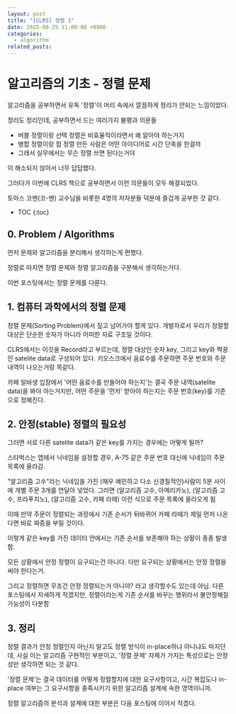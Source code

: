 ```yaml
---
layout: post
title: "[CLRS] 정렬 1"
date: 2025-08-25 11:00:00 +0900
categories:
  - algorithm
related_posts:
---
```


# 알고리즘의 기초 - 정렬 문제

<!-- 부제목이 있다면 작성 -->

알고리즘을 공부하면서 유독 '정렬'이 머리 속에서 깔끔하게 정리가 안되는 느낌이었다.

정리도 정리인데, 공부하면서 드는 여러가지 불평과 의문들

- 버블 정렬이랑 선택 정렬은 비효율적이라면서 왜 알아야 하는거지
- 병합 정렬이랑 힙 정렬 만든 사람은 어떤 아이디어로 시간 단축을 한걸까
- 그래서 실무에서는 무슨 정렬 쓰면 된다는거야

이 해소되지 않아서 너무 답답했다.

그러다가 이번에 CLRS 책으로 공부하면서 이런 의문들이 모두 해결되었다.

토마스 코멘(코-멘) 교수님을 비롯한 4명의 저자분들 덕분에 즐겁게 공부한 것 같다.

<!-- prettier-ignore-start -->

- TOC
{:toc}
<!-- prettier-ignore-end -->

## 0. Problem / Algorithms

먼저 문제와 알고리즘을 분리해서 생각하는게 편했다.

정렬로 따지면 정렬 문제와 정렬 알고리즘을 구분해서 생각하는거다.

이번 포스팅에서는 정렬 문제를 다룬다.

## 1. 컴퓨터 과학에서의 정렬 문제

정렬 문제(Sorting Problem)에서 짚고 넘어가야 할게 있다.
개발자로서 우리가 정렬할 대상은 단순한 숫자가 아니라 어떠한 자료 구조일 것이다.

CLRS에서는 이것을 Record라고 부르는데, 정렬 대상인 숫자 key, 그리고 key와 짝꿍인 satelite data로 구성되어 있다.
키오스크에서 음료수를 주문하면 주문 번호와 주문 내역이 나오는거랑 똑같다.

카페 알바생 입장에서 '어떤 음료수를 만들어야 하는지'는 결국 주문 내역(satelite data)을 봐야 아는거지만,
어떤 주문을 '먼저' 받아야 하는지는 주문 번호(key)를 기준으로 정해진다.

## 2. 안정(stable) 정렬의 필요성

그러면 서로 다른 satelite data가 같은 key를 가지는 경우에는 어떻게 될까?

스타벅스는 앱에서 닉네임을 설정할 경우, A-75 같은 주문 번호 대신에 닉네임이 주문 목록에 올라감.

"알고리즘 고수"라는 닉네임을 가진 (매우 예민하고 다소 신경질적인)사람이 5분 사이에 개별 주문 3개를 연달아 넣었다.
그러면
(알고리즘 고수, 아메리카노), (알고리즘 고수, 프라푸치노), (알고리즘 고수, 카페 라떼) 이런 식으로 주문 목록에 올라오게 됨

이때 만약 주문이 정렬되는 과정에서 기존 순서가 뒤바뀌어
카페 라떼가 제일 먼저 나온다면 바로 짜증을 부릴 것이다.

이렇게 같은 key를 가진 데이터 안에서는 기존 순서를 보존해야 하는 상황이 종종 발생함.

모든 상황에서 안정 정렬이 요구되는건 아니다. 다만 요구되는 상황에서는 안정 정렬을 써야 한다는거.

그리고 정렬하면 무조건 안정 정렬되는거 아니야? 라고 생각할수도 있는데 아님. 다른 포스팅에서 자세하게 적겠지만, 정렬이라는게 기존 순서를 바꾸는 행위라서 불안정해질 가능성이 다분함

## 3. 정리

정렬 결과가 안정 정렬인지 아닌지 말고도 정렬 방식이 in-place하냐 아니냐도 따지던데, 사실 이는 알고리즘 구현적인 부분이고, '정렬 문제' 자체가 가지는 특성으로는 안정성만 생각하면 되는 것 같다.

'정렬 문제'는 결국 데이터를 어떻게 정렬할지에 대한 요구사항이고, 시간 복잡도나 in-place 여부는 그 요구사항을 충족시키기 위한 알고리즘 설계에 속한 영역이니까.

정렬 알고리즘의 분석과 설계에 대한 부분은 다음 포스팅에 이어서 적겠다.
